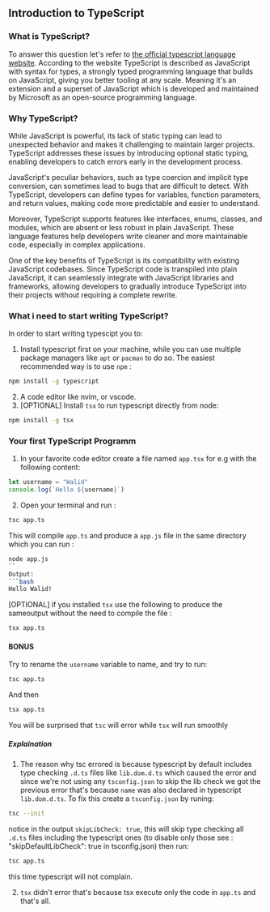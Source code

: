 ## Introduction to TypeScript

### What is TypeScript? 
To answer this question let's refer to [the official typescript language website](https://www.typescriptlang.org/). According to the website TypeScript is described as JavaScript with syntax for types, a strongly typed programming language that builds on JavaScript, giving you better tooling at any scale. 
Meaning it's an extension and a superset of JavaScript which is developed and maintained by Microsoft as an open-source programming language.

### Why TypeScript?  
While JavaScript is powerful, its lack of static typing can lead to unexpected behavior and makes it challenging to maintain larger projects. TypeScript addresses these issues by introducing optional static typing, enabling developers to catch errors early in the development process.

JavaScript's peculiar behaviors, such as type coercion and implicit type conversion, can sometimes lead to bugs that are difficult to detect. With TypeScript, developers can define types for variables, function parameters, and return values, making code more predictable and easier to understand.

Moreover, TypeScript supports features like interfaces, enums, classes, and modules, which are absent or less robust in plain JavaScript. These language features help developers write cleaner and more maintainable code, especially in complex applications.

One of the key benefits of TypeScript is its compatibility with existing JavaScript codebases. Since TypeScript code is transpiled into plain JavaScript, it can seamlessly integrate with JavaScript libraries and frameworks, allowing developers to gradually introduce TypeScript into their projects without requiring a complete rewrite.

### What i need to start writing TypeScript? 
In order to start writing typescipt you to: 
1. Install typescript first on your machine, while you can use multiple package managers like `apt` or `pacman` to do so. The easiest recommended way is to use `npm` :
```bash
npm install -g typescript
```
2. A code editor like nvim, or vscode. 
3. [OPTIONAL] Install `tsx` to run typescript directly from node: 
```bash
npm install -g tsx 
```
### Your first TypeScript Programm 
1. In your favorite code editor create a file named `app.tsx` for e.g with the following content: 
```typescript 
let username = "Walid"
console.log(`Hello ${username}`)
```
2. Open your terminal and run :
```bash 
tsc app.ts
```
This will compile `app.ts` and produce a `app.js` file in the same directory which you can run : 
```bash 
node app.js
``
Output: 
```bash 
Hello Walid!
``` 
[OPTIONAL] if you installed `tsx` use the following to produce the sameoutput without the need to compile the file : 
```bash
tsx app.ts
```
#### BONUS 
Try to rename the `username` variable to name, and try to run:
```bash
tsc app.ts
```
And then

```bash
tsx app.ts
```
You will be surprised that `tsc` will error while `tsx` will run smoothly
##### Explaination 
1. The reason why tsc errored is because typescript by default includes type checking `.d.ts` files like `lib.dom.d.ts` which caused the error and since we're not using any `tsconfig.json` to skip the lib check we got the previous error that's because `name` was also declared in typescript `lib.dom.d.ts`.
To fix this create a `tsconfig.json` by runing: 
```bash
tsc --init 
```
notice in the output `skipLibCheck: true`, this will skip type checking all `.d.ts` files including the typescript ones (to disable only those see : "skipDefaultLibCheck": true in tsconfig.json) 
then run:
```bash
tsc app.ts
```
this time typescript will not complain. 

2. `tsx` didn't error that's because tsx execute only the code in `app.ts` and that's all.  
